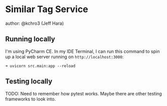 # Similar Tag Service

author: @kchro3 (Jeff Hara)

## Running locally

I'm using PyCharm CE. In my IDE Terminal, I can run this command to spin up a local web server running 
on `http://localhost:3000`:

```commandline
➜ uvicorn src.main:app --reload    
```

## Testing locally

TODO: Need to remember how pytest works. Maybe there are other testing frameworks to look into.

## 